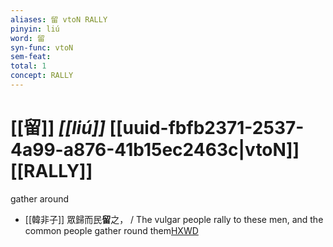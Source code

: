 ```yaml
---
aliases: 留 vtoN RALLY
pinyin: liú
word: 留
syn-func: vtoN
sem-feat: 
total: 1
concept: RALLY 
---
```

# [[留]] *[[liú]]*  [[uuid-fbfb2371-2537-4a99-a876-41b15ec2463c|vtoN]] [[RALLY]]
gather around
 - [[韓非子]] 眾歸而民**留**之， / The vulgar people rally to these men, and the common people gather round them[HXWD](https://hxwd.org/textview.html?location=KR3c0005_tls_044-27a.8)